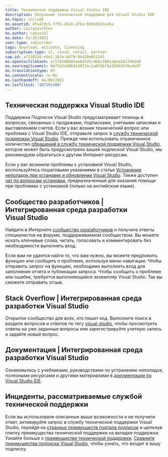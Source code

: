 ```yaml
---
title: Техническая поддержка Visual Studio IDE
description: Получение технической поддержки для Visual Studio IDE
ms.topic: include
ms.assetid: 4fa47dc5-3791-45c8-afba-9e01693ce45a
author: caitybuschlen
ms.author: cabuschl
ms.date: 01/25/2021
user.type: subscriber
tags: download, activate, licensing
subscription.type: vl, cloud, retail, partner
sap.id: af210210-e3e1-2b2e-8d79-9bd20e851241
ms.openlocfilehash: ac57b500685ae885d5cd68c5901a6ee2617462d0
ms.sourcegitcommit: bbf532e50b9140724c1a0f66f9a35862bf6e4a97
ms.translationtype: HT
ms.contentlocale: ru-RU
ms.lasthandoff: 04/09/2021
ms.locfileid: "107291408"
---
```

## <a name="visual-studio-ide-technical-support"></a>Техническая поддержка Visual Studio IDE  

Поддержка Подписок Visual Studio предусматривает помощь в вопросах, связанных с продажами, подписками, учетными записями и выставлением счетов. Если у вас возник технический вопрос или проблема с Visual Studio IDE, отправьте запрос в [службу технической поддержки Visual Studio](https://visualstudio.microsoft.com/vs/support/). Прежде чем использовать ограниченное количество [обращений в службу технической поддержки Visual Studio](https://docs.microsoft.com/visualstudio/subscriptions/vs-tech-support), которое может быть предусмотрено вашей подпиской Visual Studio, мы рекомендуем обратиться к другим Интернет-ресурсам.

Если у вас возникли проблемы с установкой Visual Studio, воспользуйтесь пошаговыми указаниями в статье [Устранение неполадок при установке и обновлении Visual Studio](https://docs.microsoft.com/visualstudio/install/troubleshooting-installation-issues?view=vs-2019). Также доступен [чат по вопросам установки](https://visualstudio.microsoft.com/vs/support/#talktous), предназначенный для оказания помощи при проблемах с установкой (только на английском языке).


## <a name="developer-community--visual-studio-ide"></a>Сообщество разработчиков | Интегрированная среда разработки Visual Studio

Найдите в Интернете [сообщество разработчиков](https://developercommunity.visualstudio.com/) и получите ответы специалистов на форуме, поддерживаемом сообществом. Вы можете искать ключевые слова, читать, голосовать и комментировать без необходимости выполнять вход.  

Если вам не удается найти то, что вам нужно, вы можете предложить функцию или сообщить о проблеме, используя меню навигации. Чтобы отправить запрос на функцию, необходимо выполнить вход для заполнения отчета и публикации запроса. Чтобы сообщить о проблеме или ошибке, требуется выполняющийся экземпляр Visual Studio. Так вы сможете отправить отзыв.   

## <a name="stack-overflow--visual-studio-ide"></a>Stack Overflow | Интегрированная среда разработки Visual Studio

Открытое сообщество для всех, кто пишет код. Выполните поиск в разделе вопросов и ответов по тегу [visual-studio](https://stackoverflow.com/questions/tagged/visual-studio?tab=Newest), чтобы просмотреть ответы на уже заданные вопросы или зарегистрируйте учетную запись и задайте новый вопрос.  

## <a name="documentation--visual-studio-ide"></a>Документация | Интегрированная среда разработки Visual Studio

Ознакомьтесь с учебниками, руководствами по устранению неполадок, полезными ресурсами и другими материалами в [документации по Visual Studio IDE](https://docs.microsoft.com/visualstudio/ide/). 

## <a name="technical-support-incidents"></a>Инциденты, рассматриваемые службой технической поддержки 

Если вы использовали описанные выше возможности и не получили ответ, активируйте запрос в службу технической поддержки Visual Studio, перейдя на [страницу преимуществ портала подписок](https://my.visualstudio.com/Benefits) и щелкнув плитку преимущества технической поддержки на вкладке поддержки. Узнайте больше о [преимуществе технической поддержки](https://docs.microsoft.com/visualstudio/subscriptions/vs-tech-support). [Сравните преимущества подписки Visual Studio](https://visualstudio.microsoft.com/vs/benefits/#azure?cat=visual-studio-enterprise-subscription), чтобы узнать, что входит в вашу подписку.